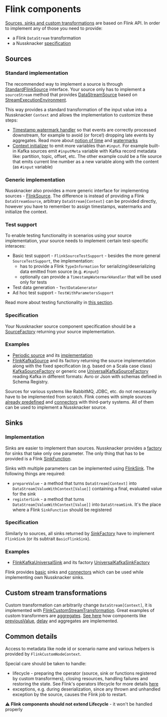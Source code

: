 # Flink components

[Sources, sinks and custom transformations](./Basics.md#components-and-componentproviders) are based on Flink API.
In order to implement any of those you need to provide:
- a Flink `DataStream` transformation
- a Nussknacker [specification](./Components.md#specification)

## Sources

### Standard implementation
The recommended way to implement a source is through [StandardFlinkSource](https://github.com/TouK/nussknacker/blob/staging/engine/flink/components-api/src/main/scala/pl/touk/nussknacker/engine/flink/api/process/FlinkSource.scala)
interface. Your source only has to implement a `sourceStream` method that provides [DataStreamSource](https://nightlies.apache.org/flink/flink-docs-master/api/java/org/apache/flink/streaming/api/datastream/DataStreamSource.html)
based on [StreamExecutionEnvironment](https://nightlies.apache.org/flink/flink-docs-master/api/java/org/apache/flink/streaming/api/environment/StreamExecutionEnvironment.html).

This way provides a standard transformation of the input value into a Nussknacker `Context` and allows the implementation to customize these steps:
- [Timestamp watermark handler](https://github.com/TouK/nussknacker/blob/staging/engine/flink/components-api/src/main/scala/pl/touk/nussknacker/engine/flink/api/timestampwatermark/TimestampWatermarkHandler.scala)
  so that events are correctly processed downstream, for example to avoid (or force!) dropping late events by aggregates. Read more about
  [notion of time](../scenarios_authoring/DataSourcesAndSinks.md#notion-of-time--flink-engine-only)
  and [watermarks](https://nightlies.apache.org/flink/flink-docs-stable/docs/dev/datastream/event-time/generating_watermarks/)
- [Context initializer](https://github.com/TouK/nussknacker/blob/staging/components-api/src/main/scala/pl/touk/nussknacker/engine/api/process/ContextInitializer.scala)
  to emit more variables than `#input`. For example built-in Kafka sources emit `#inputMeta` variable with Kafka record metadata like: partition, topic, offset, etc.
  The other example could be a file source that emits current line number as a new variable along with the content (as `#input` variable)

### Generic implementation
Nussknacker also provides a more generic interface for implementing sources - [FlinkSource](https://github.com/TouK/nussknacker/blob/staging/engine/flink/components-api/src/main/scala/pl/touk/nussknacker/engine/flink/api/process/FlinkSource.scala).
The difference is instead of providing a Flink `DataStreamSource`, arbitrary `DataStream[Context]` can be provided 
directly, however you have to remember to assign timestamps, watermarks and initialize the context.

### Test support
To enable testing functionality in scenarios using your source implementation, your source needs to implement certain test-specific interaces:
- Basic test support - `FlinkSourceTestSupport` - besides the more general `SourceTestSupport`, the implementation: 
    - has to provide a Flink `TypeInformation` for serializing/deserializing data emitted from source (e.g. `#input`)
    - optionally can provide a `TimestampWatermarkHandler` that will be used only for tests
- Test data generation - `TestDataGenerator`
- Ad hoc test support - `TestWithParametersSupport`

Read more about testing functionality in [this section](../scenarios_authoring/TestingAndDebugging.md).

### Specification
Your Nussknacker source component specification should be a [SourceFactory](https://github.com/TouK/nussknacker/blob/staging/components-api/src/main/scala/pl/touk/nussknacker/engine/api/process/Source.scala)
returning your source implementation.

### Examples
- [Periodic source](../scenarios_authoring/DataSourcesAndSinks.md#periodic) and its [implementation](https://github.com/TouK/nussknacker/blob/staging/engine/flink/components/base/src/main/scala/pl/touk/nussknacker/engine/flink/util/transformer/PeriodicSourceFactory.scala)
- [FlinkKafkaSource](https://github.com/TouK/nussknacker/blob/staging/engine/flink/kafka-components-utils/src/main/scala/pl/touk/nussknacker/engine/kafka/source/flink/FlinkKafkaSource.scala)
  and its factory returning the source implementation along with the fixed specification (e.g. based on a Scala case class) [KafkaSourceFactory](https://github.com/TouK/nussknacker/blob/staging/utils/kafka-components-utils/src/main/scala/pl/touk/nussknacker/engine/kafka/source/KafkaSourceFactory.scala)
  or generic one [UniversalKafkaSourceFactory](https://github.com/TouK/nussknacker/blob/staging/utils/schemed-kafka-components-utils/src/main/scala/pl/touk/nussknacker/engine/schemedkafka/source/UniversalKafkaSourceFactory.scala)
  reading Kafka in different formats: Avro or Json with schemas defined in Schema Registry.

Sources for various systems like RabbitMQ, JDBC, etc. do not necessarily have to be implemented from scratch. Flink comes with
simple sources [already predefined](https://ci.apache.org/projects/flink/flink-docs-master/docs/dev/datastream/overview/#data-sources)
and [connectors](https://ci.apache.org/projects/flink/flink-docs-master/docs/connectors/datastream/overview) with third-party systems.
All of them can be used to implement a Nussknacker source.

## Sinks

### Implementation
Sinks are easier to implement than sources. Nussknacker provides a [factory](https://github.com/TouK/nussknacker/blob/staging/engine/flink/components-utils/src/main/scala/pl/touk/nussknacker/engine/flink/util/sink/SingleValueSinkFactory.scala)
for sinks that take only one parameter. The only thing that has to be provided is a Flink [SinkFunction](https://nightlies.apache.org/flink/flink-docs-stable/api/java/org/apache/flink/streaming/api/functions/sink/SinkFunction.html).

Sinks with multiple parameters can be implemented using [FlinkSink](https://github.com/TouK/nussknacker/blob/staging/engine/flink/components-api/src/main/scala/pl/touk/nussknacker/engine/flink/api/process/FlinkSink.scala).
The following things are required:
- `prepareValue` - a method that turns `DataStream[Context]` into `DataStream[ValueWithContext[Value]]` containing a final, evaluated value for the sink
- `registerSink` - a method that turns `DataStream[ValueWithContext[Value]]` into `DataStreamSink`. It's the place where
  a Flink `SinkFunction` should be registered

### Specification
Similarly to sources, all sinks returned by [SinkFactory](https://github.com/TouK/nussknacker/blob/staging/components-api/src/main/scala/pl/touk/nussknacker/engine/api/process/Sink.scala)
have to implement `FlinkSink` (or its subtrait `BasicFlinkSink`).

### Examples
- [FlinkKafkaUniversalSink](https://github.com/TouK/nussknacker/blob/staging/engine/flink/schemed-kafka-components-utils/src/main/scala/pl/touk/nussknacker/engine/schemedkafka/sink/flink/FlinkKafkaUniversalSink.scala)
  and its factory [UniversalKafkaSinkFactory](https://github.com/TouK/nussknacker/blob/staging/utils/schemed-kafka-components-utils/src/main/scala/pl/touk/nussknacker/engine/schemedkafka/sink/UniversalKafkaSinkFactory.scala)

Flink provides [basic](https://ci.apache.org/projects/flink/flink-docs-master/docs/dev/datastream/overview/#data-sinks) sinks
and [connectors](https://ci.apache.org/projects/flink/flink-docs-master/docs/connectors/datastream/overview) which can be used while implementing
own Nussknacker sinks.

## Custom stream transformations

Custom transformation can arbitrarily change `DataStream[Context]`, it is implemented with [FlinkCustomStreamTransformation](https://github.com/TouK/nussknacker/blob/staging/engine/flink/components-api/src/main/scala/pl/touk/nussknacker/engine/flink/api/process/FlinkCustomStreamTransformation.scala).
Great examples of custom transformers are [aggregates](../scenarios_authoring/AggregatesInTimeWindows.md). [See here](https://github.com/TouK/nussknacker/tree/staging/engine/flink/components/base/src/main/scala/pl/touk/nussknacker/engine/flink/util/transformer)
how components like [previousValue](../scenarios_authoring/DataSourcesAndSinks.md#previousvalue), [delay](../scenarios_authoring/DataSourcesAndSinks.md#delay)
and aggregates are implemented.

## Common details

Access to metadata like node id or scenario name and various helpers is provided by `FlinkCustomNodeContext`.

Special care should be taken to handle:
- lifecycle - preparing the operator (source, sink or functions registered by custom transformers), closing resources, handling failures and restoring the state.
  See Flink's operators lifecycle for more details [here](https://ci.apache.org/projects/flink/flink-docs-master/docs/internals/task_lifecycle/)
- exceptions, e.g. during deserialization, since any thrown and unhandled exception by the source, causes the Flink job to restart.

:warning: **Flink components should not extend Lifecycle** - it won't be handled properly
